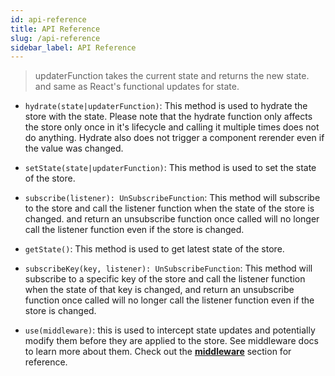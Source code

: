 ```yaml
---
id: api-reference
title: API Reference
slug: /api-reference
sidebar_label: API Reference
---
```


> updaterFunction takes the current state and returns the new state. and same as React's functional updates for state.

- `hydrate(state|updaterFunction)`: This method is used to hydrate the store with the state. Please note that the hydrate function only affects the store only once in it's lifecycle and calling it multiple times does not do anything. Hydrate also does not trigger a component rerender even if the value was changed.

- `setState(state|updaterFunction)`: This method is used to set the state of the store.

- `subscribe(listener): UnSubscribeFunction`: This method will subscribe to the store and call the listener function when the state of the store is changed. and return an unsubscribe function once called will no longer call the listener function even if the store is changed.

- `getState()`: This method is used to get latest state of the store.

- `subscribeKey(key, listener): UnSubscribeFunction`: This method will subscribe to a specific key of the store and call the listener function when the state of that key is changed, and return an unsubscribe function once called will no longer call the listener function even if the store is changed.

- `use(middleware)`: this is used to intercept state updates and potentially modify them before they are applied to the store. See middleware docs to learn more about them. Check out the [**middleware**](/docs/advanced-uses#middleware) section for reference.
